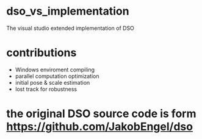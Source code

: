 # dso_vs_implementation
The visual studio extended implementation of DSO

# contributions
* Windows enviroment compiling
* parallel computation optimization
* initial pose & scale estimation
* lost track for robustness 

# the original DSO source code is form https://github.com/JakobEngel/dso
